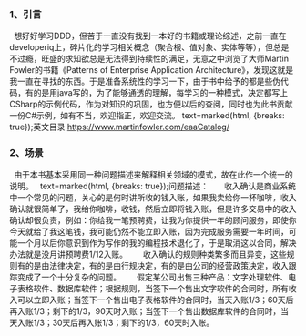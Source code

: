 ### 1、引言
   想好好学习DDD，但苦于一直没有找到一本好的书籍或理论综述，之前一直在developeriq上，碎片化的学习相关概念（聚合根、值对象、实体等等），但总是不过瘾，旺盛的求知欲总是无法得到持续性的满足，无意之中浏览了大师Martin Fowler的书籍《Patterns of Enterprise Application Architecture》，发现这就是我一直在寻找的东西。于是准备系统性的学习一下，由于书中给予的都是些伪代码，有的是用java写的，为了能够通透的理解，每学习的一种模式，决定都写上CSharp的示例代码，作为对知识的巩固，也方便以后的查阅，同时也为此书贡献一份C#示例，如有不当，欢迎指正，欢迎交流。
   text=marked(html, {breaks: true});英文目录 https://www.martinfowler.com/eaaCatalog/
### 2、场景
   由于本书基本采用同一种问题描述来解释相关领域的模式，故在此作一个统一的说明。
   text=marked(html, {breaks: true});问题描述：
       收入确认是商业系统中一个常见的问题，关心的是何时讲所收的钱入账，如果我卖给你一杯咖啡，收入确认就很简单了，我给你咖啡，收钱，然后立即将钱入账，但是许多交易中的收入确认却很负责，例如：你给我一笔预聘费，让我为你提供一年的顾问服务，即使你今天就给了我这笔钱，我可能仍然不能立即入账，因为完成服务需要一年时间，可能一个月以后你意识到作为写作的我的编程技术退化了，于是取消这以合同，解决办法就是没月讲预聘费1/12入账。
       收入确认的规则种类繁多而且异变，这些规则有的是由法律决定，有的是由行规决定，有的是由公司的经营政策决定，收入跟踪变成了一个十分复杂的问题。
       假定某公司出售三种产品：文字处理软件、电子表格软件、数据库软件；根据规则，当签下一个售出文字软件的合同时，所有收入可以立即入账；当签下一个售出电子表格软件的合同时，当天入账1/3；60天后再入账1/3；剩下的1/3，90天时入账；当签下一个售出数据库软件的合同时，当天入账1/3；30天后再入账1/3；剩下的1/3，60天时入账。
